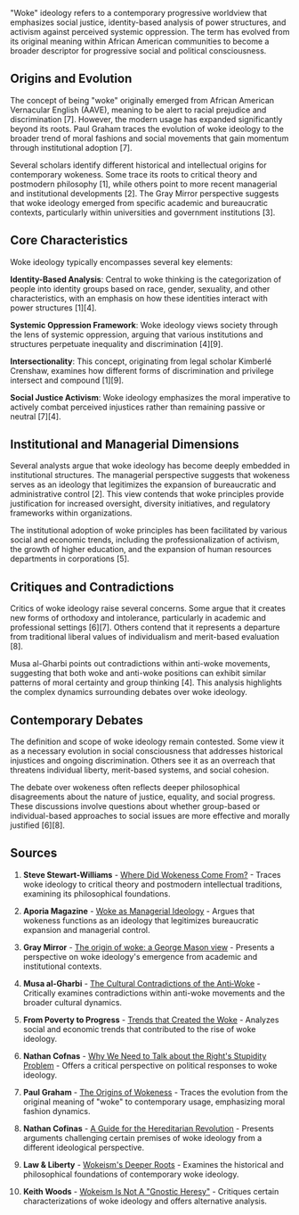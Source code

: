 "Woke" ideology refers to a contemporary progressive worldview that emphasizes social justice, identity-based analysis of power structures, and activism against perceived systemic oppression. The term has evolved from its original meaning within African American communities to become a broader descriptor for progressive social and political consciousness.

## Origins and Evolution

The concept of being "woke" originally emerged from African American Vernacular English (AAVE), meaning to be alert to racial prejudice and discrimination [7]. However, the modern usage has expanded significantly beyond its roots. Paul Graham traces the evolution of woke ideology to the broader trend of moral fashions and social movements that gain momentum through institutional adoption [7].

Several scholars identify different historical and intellectual origins for contemporary wokeness. Some trace its roots to critical theory and postmodern philosophy [1], while others point to more recent managerial and institutional developments [2]. The Gray Mirror perspective suggests that woke ideology emerged from specific academic and bureaucratic contexts, particularly within universities and government institutions [3].

## Core Characteristics

Woke ideology typically encompasses several key elements:

**Identity-Based Analysis**: Central to woke thinking is the categorization of people into identity groups based on race, gender, sexuality, and other characteristics, with an emphasis on how these identities interact with power structures [1][4].

**Systemic Oppression Framework**: Woke ideology views society through the lens of systemic oppression, arguing that various institutions and structures perpetuate inequality and discrimination [4][9].

**Intersectionality**: This concept, originating from legal scholar Kimberlé Crenshaw, examines how different forms of discrimination and privilege intersect and compound [1][9].

**Social Justice Activism**: Woke ideology emphasizes the moral imperative to actively combat perceived injustices rather than remaining passive or neutral [7][4].

## Institutional and Managerial Dimensions

Several analysts argue that woke ideology has become deeply embedded in institutional structures. The managerial perspective suggests that wokeness serves as an ideology that legitimizes the expansion of bureaucratic and administrative control [2]. This view contends that woke principles provide justification for increased oversight, diversity initiatives, and regulatory frameworks within organizations.

The institutional adoption of woke principles has been facilitated by various social and economic trends, including the professionalization of activism, the growth of higher education, and the expansion of human resources departments in corporations [5].

## Critiques and Contradictions

Critics of woke ideology raise several concerns. Some argue that it creates new forms of orthodoxy and intolerance, particularly in academic and professional settings [6][7]. Others contend that it represents a departure from traditional liberal values of individualism and merit-based evaluation [8].

Musa al-Gharbi points out contradictions within anti-woke movements, suggesting that both woke and anti-woke positions can exhibit similar patterns of moral certainty and group thinking [4]. This analysis highlights the complex dynamics surrounding debates over woke ideology.

## Contemporary Debates

The definition and scope of woke ideology remain contested. Some view it as a necessary evolution in social consciousness that addresses historical injustices and ongoing discrimination. Others see it as an overreach that threatens individual liberty, merit-based systems, and social cohesion.

The debate over wokeness often reflects deeper philosophical disagreements about the nature of justice, equality, and social progress. These discussions involve questions about whether group-based or individual-based approaches to social issues are more effective and morally justified [6][8].

## Sources

1. **Steve Stewart-Williams** - [Where Did Wokeness Come From?](https://www.stevestewartwilliams.com/p/where-did-wokeness-come-from) - Traces woke ideology to critical theory and postmodern intellectual traditions, examining its philosophical foundations.

2. **Aporia Magazine** - [Woke as Managerial Ideology](https://www.aporiamagazine.com/p/woke-as-managerial-ideology) - Argues that wokeness functions as an ideology that legitimizes bureaucratic expansion and managerial control.

3. **Gray Mirror** - [The origin of woke: a George Mason view](https://graymirror.substack.com/p/the-origin-of-woke-a-george-mason) - Presents a perspective on woke ideology's emergence from academic and institutional contexts.

4. **Musa al-Gharbi** - [The Cultural Contradictions of the Anti‑Woke](https://musaalgharbi.substack.com/p/the-cultural-contradictions-of-the) - Critically examines contradictions within anti-woke movements and the broader cultural dynamics.

5. **From Poverty to Progress** - [Trends that Created the Woke](https://frompovertytoprogress.substack.com/p/trends-that-created-the-woke) - Analyzes social and economic trends that contributed to the rise of woke ideology.

6. **Nathan Cofnas** - [Why We Need to Talk about the Right's Stupidity Problem](https://ncofnas.com/p/why-we-need-to-talk-about-the-rights) - Offers a critical perspective on political responses to woke ideology.

7. **Paul Graham** - [The Origins of Wokeness](https://paulgraham.com/woke.html) - Traces the evolution from the original meaning of "woke" to contemporary usage, emphasizing moral fashion dynamics.

8. **Nathan Cofinas** - [A Guide for the Hereditarian Revolution](https://ncofnas.com/p/a-guide-for-the-hereditarian-revolution) - Presents arguments challenging certain premises of woke ideology from a different ideological perspective.

9. **Law & Liberty** - [Wokeism's Deeper Roots](https://lawliberty.org/book-review/wokeisms-deeper-roots) - Examines the historical and philosophical foundations of contemporary woke ideology.

10. **Keith Woods** - [Wokeism Is Not A "Gnostic Heresy"](https://keithwoods.pub/p/gnosticism) - Critiques certain characterizations of woke ideology and offers alternative analysis.